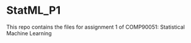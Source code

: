 # StatML_P1
This repo contains the files for assignment 1 of COMP90051: Statistical Machine Learning
